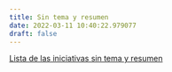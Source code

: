 ```yaml
---
title: Sin tema y resumen
date: 2022-03-11 10:40:22.979077
draft: false
---
```


[Lista de las iniciativas sin tema y resumen](/sintema/lxiii)

<!--more-->
